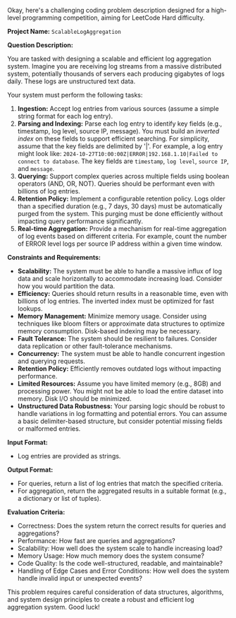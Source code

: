 Okay, here's a challenging coding problem description designed for a high-level programming competition, aiming for LeetCode Hard difficulty.

**Project Name:** `ScalableLogAggregation`

**Question Description:**

You are tasked with designing a scalable and efficient log aggregation system.  Imagine you are receiving log streams from a massive distributed system, potentially thousands of servers each producing gigabytes of logs daily.  These logs are unstructured text data.

Your system must perform the following tasks:

1.  **Ingestion:**  Accept log entries from various sources (assume a simple string format for each log entry).
2.  **Parsing and Indexing:**  Parse each log entry to identify key fields (e.g., timestamp, log level, source IP, message).  You must build an *inverted index* on these fields to support efficient searching. For simplicity, assume that the key fields are delimited by '|'. For example, a log entry might look like: `2024-10-27T10:00:00Z|ERROR|192.168.1.10|Failed to connect to database`. The key fields are `timestamp`, `log level`, `source IP`, and `message`.
3.  **Querying:**  Support complex queries across multiple fields using boolean operators (AND, OR, NOT).  Queries should be performant even with billions of log entries.
4.  **Retention Policy:**  Implement a configurable retention policy.  Logs older than a specified duration (e.g., 7 days, 30 days) must be automatically purged from the system.  This purging must be done efficiently without impacting query performance significantly.
5.  **Real-time Aggregation:** Provide a mechanism for real-time aggregation of log events based on different criteria. For example, count the number of ERROR level logs per source IP address within a given time window.

**Constraints and Requirements:**

*   **Scalability:** The system must be able to handle a massive influx of log data and scale horizontally to accommodate increasing load. Consider how you would partition the data.
*   **Efficiency:**  Queries should return results in a reasonable time, even with billions of log entries.  The inverted index must be optimized for fast lookups.
*   **Memory Management:**  Minimize memory usage.  Consider using techniques like bloom filters or approximate data structures to optimize memory consumption.  Disk-based indexing may be necessary.
*   **Fault Tolerance:** The system should be resilient to failures.  Consider data replication or other fault-tolerance mechanisms.
*   **Concurrency:**  The system must be able to handle concurrent ingestion and querying requests.
*   **Retention Policy:** Efficiently removes outdated logs without impacting performance.
*   **Limited Resources:** Assume you have limited memory (e.g., 8GB) and processing power. You might not be able to load the entire dataset into memory.  Disk I/O should be minimized.
*   **Unstructured Data Robustness:** Your parsing logic should be robust to handle variations in log formatting and potential errors. You can assume a basic delimiter-based structure, but consider potential missing fields or malformed entries.

**Input Format:**

*   Log entries are provided as strings.

**Output Format:**

*   For queries, return a list of log entries that match the specified criteria.
*   For aggregation, return the aggregated results in a suitable format (e.g., a dictionary or list of tuples).

**Evaluation Criteria:**

*   Correctness: Does the system return the correct results for queries and aggregations?
*   Performance: How fast are queries and aggregations?
*   Scalability: How well does the system scale to handle increasing load?
*   Memory Usage: How much memory does the system consume?
*   Code Quality: Is the code well-structured, readable, and maintainable?
*   Handling of Edge Cases and Error Conditions: How well does the system handle invalid input or unexpected events?

This problem requires careful consideration of data structures, algorithms, and system design principles to create a robust and efficient log aggregation system.  Good luck!
